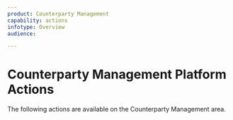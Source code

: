 ```yaml
---
product: Counterparty Management
capability: actions
infotype: Overview
audience:

---
```


# Counterparty Management Platform Actions
The following actions are available on the Counterparty Management area.

<!--stackedit_data:
eyJoaXN0b3J5IjpbOTM0MjExMDk4XX0=
-->